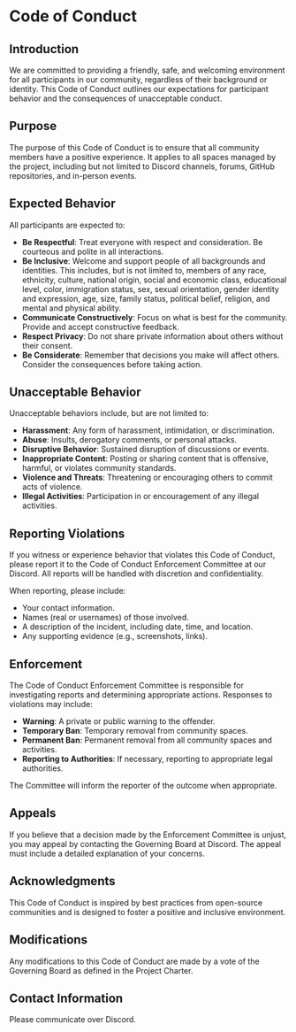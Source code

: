 # Code of Conduct

## Introduction

We are committed to providing a friendly, safe, and welcoming environment for all participants in our community, regardless of their background or identity. This Code of Conduct outlines our expectations for participant behavior and the consequences of unacceptable conduct.

## Purpose

The purpose of this Code of Conduct is to ensure that all community members have a positive experience. It applies to all spaces managed by the project, including but not limited to Discord channels, forums, GitHub repositories, and in-person events.

## Expected Behavior

All participants are expected to:

- **Be Respectful**: Treat everyone with respect and consideration. Be courteous and polite in all interactions.
- **Be Inclusive**: Welcome and support people of all backgrounds and identities. This includes, but is not limited to, members of any race, ethnicity, culture, national origin, social and economic class, educational level, color, immigration status, sex, sexual orientation, gender identity and expression, age, size, family status, political belief, religion, and mental and physical ability.
- **Communicate Constructively**: Focus on what is best for the community. Provide and accept constructive feedback.
- **Respect Privacy**: Do not share private information about others without their consent.
- **Be Considerate**: Remember that decisions you make will affect others. Consider the consequences before taking action.

## Unacceptable Behavior

Unacceptable behaviors include, but are not limited to:

- **Harassment**: Any form of harassment, intimidation, or discrimination.
- **Abuse**: Insults, derogatory comments, or personal attacks.
- **Disruptive Behavior**: Sustained disruption of discussions or events.
- **Inappropriate Content**: Posting or sharing content that is offensive, harmful, or violates community standards.
- **Violence and Threats**: Threatening or encouraging others to commit acts of violence.
- **Illegal Activities**: Participation in or encouragement of any illegal activities.

## Reporting Violations

If you witness or experience behavior that violates this Code of Conduct, please report it to the Code of Conduct Enforcement Committee at our Discord. All reports will be handled with discretion and confidentiality.

When reporting, please include:

- Your contact information.
- Names (real or usernames) of those involved.
- A description of the incident, including date, time, and location.
- Any supporting evidence (e.g., screenshots, links).

## Enforcement

The Code of Conduct Enforcement Committee is responsible for investigating reports and determining appropriate actions. Responses to violations may include:

- **Warning**: A private or public warning to the offender.
- **Temporary Ban**: Temporary removal from community spaces.
- **Permanent Ban**: Permanent removal from all community spaces and activities.
- **Reporting to Authorities**: If necessary, reporting to appropriate legal authorities.

The Committee will inform the reporter of the outcome when appropriate.

## Appeals

If you believe that a decision made by the Enforcement Committee is unjust, you may appeal by contacting the Governing Board at Discord. The appeal must include a detailed explanation of your concerns.

## Acknowledgments

This Code of Conduct is inspired by best practices from open-source communities and is designed to foster a positive and inclusive environment.

## Modifications

Any modifications to this Code of Conduct are made by a vote of the Governing Board as defined in the Project Charter.

## Contact Information

Please communicate over Discord.
